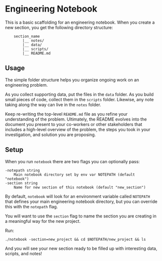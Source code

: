 # Engineering Notebook

This is a basic scaffolding for an engineering notebook. When you create a new section, you get the following directory structure:

```
    section_name
        |__ notes/
        |__ data/
        |__ scripts/
        |__ README.md
```

## Usage

The simple folder structure helps you organize ongoing work on an engineering problem.

As you collect supporting data, put the files in the `data` folder. As you build small pieces of code, collect them in the `scripts` folder. Likewise, any note taking along the way can live in the `notes` folder.

Keep re-writing the top-level `README.md` file as you refine your understanding of the problem. Ultimately, the README evolves into the document you present to your co-workers or other stakeholders that includes a high-level overview of the problem, the steps you took in your investigation, and solution you are proposing.

## Setup

When you run `notebook` there are two flags you can optionally pass:

```
-notepath string
    Main notebook directory set by env var NOTEPATH (default "notebook")
-section string
    Name for new section of this notebook (default "new_section")
```

By default, `notebook` will look for an environment variable called `NOTEPATH` that defines your main engineering notebook directory, but you can override this with the `notepath` flag.

You will want to use the `section` flag to name the section you are creating in a meaningful way for the new project.

Run:

```
./notebook -section=new_project && cd $NOTEPATH/new_project && ls
```

And you will see your new section ready to be filled up with interesting data, scripts, and notes!

